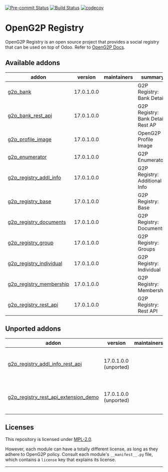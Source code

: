 
<!-- /!\ Non OCA Context : Set here the badge of your runbot / runboat instance. -->
[![Pre-commit Status](https://github.com/openg2p/openg2p-registry/actions/workflows/pre-commit.yml/badge.svg?branch=17.0-develop)](https://github.com/openg2p/openg2p-registry/actions/workflows/pre-commit.yml?query=branch%3A17.0-develop)
[![Build Status](https://github.com/openg2p/openg2p-registry/actions/workflows/test.yml/badge.svg?branch=17.0-develop)](https://github.com/openg2p/openg2p-registry/actions/workflows/test.yml?query=branch%3A17.0-develop)
[![codecov](https://codecov.io/gh/openg2p/openg2p-registry/branch/17.0-develop/graph/badge.svg)](https://codecov.io/gh/openg2p/openg2p-registry)
<!-- /!\ Non OCA Context : Set here the badge of your translation instance. -->

<!-- /!\ do not modify above this line -->

# OpenG2P Registry

OpenG2P Registry is an open source project that provides a social registry that can be used on top of Odoo. Refer to [OpenG2P Docs](https://docs.openg2p.org).

<!-- /!\ do not modify below this line -->

<!-- prettier-ignore-start -->

[//]: # (addons)

Available addons
----------------
addon | version | maintainers | summary
--- | --- | --- | ---
[g2p_bank](g2p_bank/) | 17.0.1.0.0 |  | G2P Registry: Bank Details
[g2p_bank_rest_api](g2p_bank_rest_api/) | 17.0.1.0.0 |  | G2P Registry: Bank Details Rest AP
[g2p_profile_image](g2p_profile_image/) | 17.0.1.0.0 |  | OpenG2P Profile Image
[g2p_enumerator](g2p_enumerator/) | 17.0.1.0.0 |  | G2P Enumerator
[g2p_registry_addl_info](g2p_registry_addl_info/) | 17.0.1.0.0 |  | G2P Registry: Additional Info
[g2p_registry_base](g2p_registry_base/) | 17.0.1.0.0 |  | G2P Registry: Base
[g2p_registry_documents](g2p_registry_documents/) | 17.0.1.0.0 |  | G2P Registry: Documents
[g2p_registry_group](g2p_registry_group/) | 17.0.1.0.0 |  | G2P Registry: Groups
[g2p_registry_individual](g2p_registry_individual/) | 17.0.1.0.0 |  | G2P Registry: Individual
[g2p_registry_membership](g2p_registry_membership/) | 17.0.1.0.0 |  | G2P Registry: Membership
[g2p_registry_rest_api](g2p_registry_rest_api/) | 17.0.1.0.0 |  | G2P Registry: Rest API


Unported addons
---------------
addon | version | maintainers | summary
--- | --- | --- | ---
[g2p_registry_addl_info_rest_api](g2p_registry_addl_info_rest_api/) | 17.0.1.0.0 (unported) |  | G2P Registry: Additional Info REST API
[g2p_registry_rest_api_extension_demo](g2p_registry_rest_api_extension_demo/) | 17.0.1.0.0 (unported) |  | G2P Registry: Rest API Extension Demo

[//]: # (end addons)

<!-- prettier-ignore-end -->

## Licenses

This repository is licensed under [MPL-2.0](LICENSE).

However, each module can have a totally different license, as long as they adhere to OpenG2P
policy. Consult each module's `__manifest__.py` file, which contains a `license` key
that explains its license.

----
<!-- /!\ Non OCA Context : Set here the full description of your organization. -->
